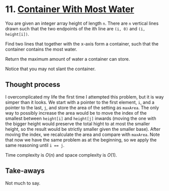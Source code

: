 # 11. [Container With Most Water](https://leetcode.com/problems/container-with-most-water/)

You are given an integer array height of length `n`. There are `n` vertical lines drawn such that the two endpoints of the ith line are `(i, 0)` and `(i, height[i])`.

Find two lines that together with the x-axis form a container, such that the container contains the most water.

Return the maximum amount of water a container can store.

Notice that you may not slant the container.

## Thought process

I overcomplicated my life the first time I attempted this problem, but it is way simper than it looks. We start with a pointer to the first element, `i`, and a pointer to the last, `j`, and store the area of the setting as `maxArea`. The only way to possibly increase the area would be to move the index of the smallest between `height[i]` and `height[j]` inwards (moving the one with the bigger height would preserve the total hight to at most the smaller height, so the result would be strictly smaller given the smaller base). After moving the index, we recalculate the area and compare with `maxArea`. Note that now we have the same problem as at the beginning, so we apply the same reasoning until `i == j`.

Time complexity is $O(n)$ and space complexity is $O(1)$.

## Take-aways

Not much to say.